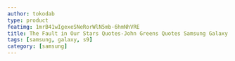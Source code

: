 ```yaml
---
author: tokodab
type: product
featimg: 1mrB41wIgexeSNeRorWlN5mb-6hmNhVRE
title: The Fault in Our Stars Quotes-John Greens Quotes Samsung Galaxy S9 Case
tags: [samsung, galaxy, s9]
category: [samsung]
---
```

